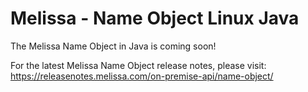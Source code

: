 # Melissa - Name Object Linux Java

The Melissa Name Object in Java is coming soon!

For the latest Melissa Name Object release notes, please visit: https://releasenotes.melissa.com/on-premise-api/name-object/
